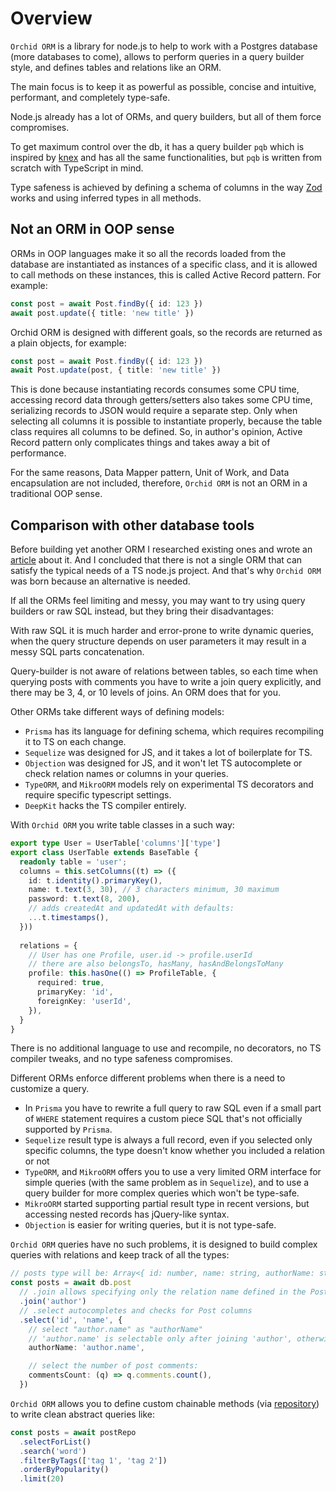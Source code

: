 # Overview

`Orchid ORM` is a library for node.js to help to work with a Postgres database (more databases to come),
allows to perform queries in a query builder style, and defines tables and relations like an ORM.

The main focus is to keep it as powerful as possible, concise and intuitive, performant, and completely type-safe.

Node.js already has a lot of ORMs, and query builders, but all of them force compromises.

To get maximum control over the db, it has a query builder `pqb` which is inspired by [knex](http://knexjs.org/) and has all the same functionalities, but `pqb` is written from scratch with TypeScript in mind.

Type safeness is achieved by defining a schema of columns in the way [Zod](https://github.com/colinhacks/zod) works and using inferred types in all methods.

## Not an ORM in OOP sense

ORMs in OOP languages make it so all the records loaded from the database are instantiated as instances of a specific class,
and it is allowed to call methods on these instances, this is called Active Record pattern. For example:

```ts
const post = await Post.findBy({ id: 123 })
await post.update({ title: 'new title' })
```

Orchid ORM is designed with different goals, so the records are returned as a plain objects, for example:

```ts
const post = await Post.findBy({ id: 123 })
await Post.update(post, { title: 'new title' })
```

This is done because instantiating records consumes some CPU time,
accessing record data through getters/setters also takes some CPU time,
serializing records to JSON would require a separate step.
Only when selecting all columns it is possible to instantiate properly,
because the table class requires all columns to be defined.
So, in author's opinion, Active Record pattern only complicates things and takes away a bit of performance.

For the same reasons, Data Mapper pattern, Unit of Work, and Data encapsulation are not included, therefore,
`Orchid ORM` is not an ORM in a traditional OOP sense.

## Comparison with other database tools

Before building yet another ORM I researched existing ones and wrote an [article](https://romeerez.hashnode.dev/nodejs-orms-overview-and-comparison) about it. And I concluded that there is not a single ORM that can satisfy the typical needs of a TS node.js project. And that's why `Orchid ORM` was born because an alternative is needed.

If all the ORMs feel limiting and messy, you may want to try using query builders or raw SQL instead, but they bring their disadvantages:

With raw SQL it is much harder and error-prone to write dynamic queries, when the query structure depends on user parameters it may result in a messy SQL parts concatenation.

Query-builder is not aware of relations between tables, so each time when querying posts with comments you have to write a join query explicitly, and there may be 3, 4, or 10 levels of joins.
An ORM does that for you.

Other ORMs take different ways of defining models:

- `Prisma` has its language for defining schema, which requires recompiling it to TS on each change.
- `Sequelize` was designed for JS, and it takes a lot of boilerplate for TS.
- `Objection` was designed for JS, and it won't let TS autocomplete or check relation names or columns in your queries.
- `TypeORM`, and `MikroORM` models rely on experimental TS decorators and require specific typescript settings.
- `DeepKit` hacks the TS compiler entirely.

With `Orchid ORM` you write table classes in a such way:

```ts
export type User = UserTable['columns']['type']
export class UserTable extends BaseTable {
  readonly table = 'user';
  columns = this.setColumns((t) => ({
    id: t.identity().primaryKey(),
    name: t.text(3, 30), // 3 characters minimum, 30 maximum
    password: t.text(8, 200),
    // adds createdAt and updatedAt with defaults:
    ...t.timestamps(),
  }))
  
  relations = {
    // User has one Profile, user.id -> profile.userId
    // there are also belongsTo, hasMany, hasAndBelongsToMany
    profile: this.hasOne(() => ProfileTable, {
      required: true,
      primaryKey: 'id',
      foreignKey: 'userId',
    }),
  }
}
```

There is no additional language to use and recompile, no decorators, no TS compiler tweaks, and no type safeness compromises.

Different ORMs enforce different problems when there is a need to customize a query.

- In `Prisma` you have to rewrite a full query to raw SQL even if a small part of `WHERE` statement requires a custom piece SQL that's not officially supported by `Prisma`.
- `Sequelize` result type is always a full record, even if you selected only specific columns, the type doesn't know whether you included a relation or not
- `TypeORM`, and `MikroORM` offers you to use a very limited ORM interface for simple queries (with the same problem as in `Sequelize`), and to use a query builder for more complex queries which won't be type-safe.
- `MikroORM` started supporting partial result type in recent versions, but accessing nested records has jQuery-like syntax.
- `Objection` is easier for writing queries, but it is not type-safe.

`Orchid ORM` queries have no such problems, it is designed to build complex queries with relations and keep track of all the types:

```ts
// posts type will be: Array<{ id: number, name: string, authorName: string, commentsCount: number }>
const posts = await db.post
  // .join allows specifying only the relation name defined in the Post table
  .join('author')
  // .select autocompletes and checks for Post columns
  .select('id', 'name', {
    // select "author.name" as "authorName"
    // 'author.name' is selectable only after joining 'author', otherwise compilation error
    authorName: 'author.name',

    // select the number of post comments:
    commentsCount: (q) => q.comments.count(),
  })
```

`Orchid ORM` allows you to define custom chainable methods (via [repository](/guide/orm-repo)) to write clean abstract queries like:

```ts
const posts = await postRepo
  .selectForList()
  .search('word')
  .filterByTags(['tag 1', 'tag 2'])
  .orderByPopularity()
  .limit(20)
```
